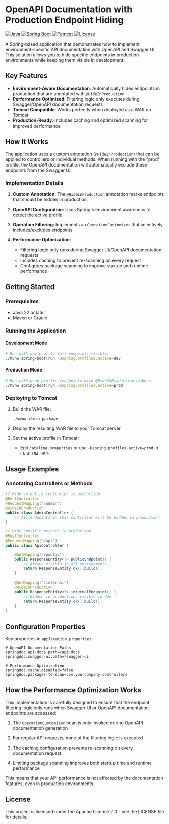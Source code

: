 # OpenAPI Documentation with Production Endpoint Hiding

[![Java](https://img.shields.io/badge/Java-22-orange)](https://openjdk.org/)
[![Spring Boot](https://img.shields.io/badge/Spring%20Boot-Latest-green)](https://spring.io/projects/spring-boot)
[![Tomcat](https://img.shields.io/badge/Tomcat-Compatible-red)](https://tomcat.apache.org/)
[![License](https://img.shields.io/badge/License-Apache%202.0-blue.svg)](https://opensource.org/licenses/Apache-2.0)

A Spring-based application that demonstrates how to implement environment-specific API documentation with OpenAPI and Swagger UI. This solution allows you to hide specific endpoints in production environments while keeping them visible in development.

## Key Features

- **Environment-Aware Documentation**: Automatically hides endpoints in production that are annotated with `@HideInProduction`
- **Performance Optimized**: Filtering logic only executes during Swagger/OpenAPI documentation requests
- **Tomcat Compatible**: Works perfectly when deployed as a WAR on Tomcat
- **Production-Ready**: Includes caching and optimized scanning for improved performance

## How It Works

The application uses a custom annotation (`@HideInProduction`) that can be applied to controllers or individual methods. When running with the "prod" profile, the OpenAPI documentation will automatically exclude these endpoints from the Swagger UI.

### Implementation Details

1. **Custom Annotation**: The `@HideInProduction` annotation marks endpoints that should be hidden in production

2. **OpenAPI Configuration**: Uses Spring's environment awareness to detect the active profile

3. **Operation Filtering**: Implements an `OperationCustomizer` that selectively includes/excludes endpoints

4. **Performance Optimization**: 
   - Filtering logic only runs during Swagger UI/OpenAPI documentation requests
   - Includes caching to prevent re-scanning on every request
   - Configures package scanning to improve startup and runtime performance

## Getting Started

### Prerequisites

- Java 22 or later
- Maven or Gradle

### Running the Application

#### Development Mode

```bash
# Run with dev profile (all endpoints visible)
./mvnw spring-boot:run -Dspring.profiles.active=dev
```

#### Production Mode

```bash
# Run with prod profile (endpoints with @HideInProduction hidden)
./mvnw spring-boot:run -Dspring.profiles.active=prod
```

### Deploying to Tomcat

1. Build the WAR file:
   ```bash
   ./mvnw clean package
   ```

2. Deploy the resulting WAR file to your Tomcat server

3. Set the active profile in Tomcat:
   - Edit `catalina.properties` or use `-Dspring.profiles.active=prod` in `CATALINA_OPTS`

## Usage Examples

### Annotating Controllers or Methods

```java
// Hide an entire controller in production
@RestController
@RequestMapping("/admin")
@HideInProduction
public class AdminController {
    // All endpoints in this controller will be hidden in production
}

// Hide specific methods in production
@RestController
@RequestMapping("/api")
public class ApiController {

    @GetMapping("/public")
    public ResponseEntity<?> publicEndpoint() {
        // Always visible in all environments
        return ResponseEntity.ok().build();
    }

    @GetMapping("/internal")
    @HideInProduction
    public ResponseEntity<?> internalEndpoint() {
        // Hidden in production, visible in dev
        return ResponseEntity.ok().build();
    }
}
```

## Configuration Properties

Key properties in `application.properties`:

```properties
# OpenAPI Documentation Paths
springdoc.api-docs.path=/api-docs
springdoc.swagger-ui.path=/swagger-ui

# Performance Optimization
springdoc.cache.disabled=false
springdoc.packages-to-scan=com.yourcompany.controllers
```

## How the Performance Optimization Works

This implementation is carefully designed to ensure that the endpoint filtering logic only runs when Swagger UI or OpenAPI documentation endpoints are accessed:

1. The `OperationCustomizer` bean is only invoked during OpenAPI documentation generation

2. For regular API requests, none of the filtering logic is executed

3. The caching configuration prevents re-scanning on every documentation request

4. Limiting package scanning improves both startup time and runtime performance

This means that your API performance is not affected by the documentation features, even in production environments.

## License

This project is licensed under the Apache License 2.0 - see the LICENSE file for details.
